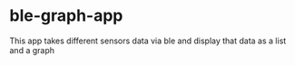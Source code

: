 # ble-graph-app
This app takes different sensors data via ble and display that data as a list and a graph

